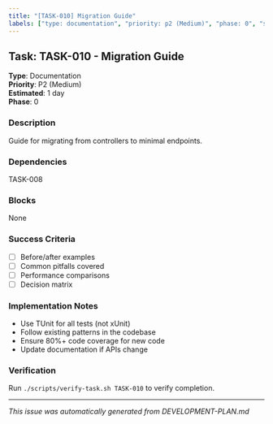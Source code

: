 ```yaml
---
title: "[TASK-010] Migration Guide"
labels: ["type: documentation", "priority: p2 (Medium)", "phase: 0", "size: medium"]
---
```


## Task: TASK-010 - Migration Guide

**Type**: Documentation  
**Priority**: P2 (Medium)  
**Estimated**: 1 day  
**Phase**: 0

### Description
Guide for migrating from controllers to minimal endpoints.

### Dependencies
TASK-008

### Blocks
None

### Success Criteria
- [ ] Before/after examples
- [ ] Common pitfalls covered
- [ ] Performance comparisons
- [ ] Decision matrix

### Implementation Notes
- Use TUnit for all tests (not xUnit)
- Follow existing patterns in the codebase
- Ensure 80%+ code coverage for new code
- Update documentation if APIs change

### Verification
Run `./scripts/verify-task.sh TASK-010` to verify completion.

---
_This issue was automatically generated from DEVELOPMENT-PLAN.md_
